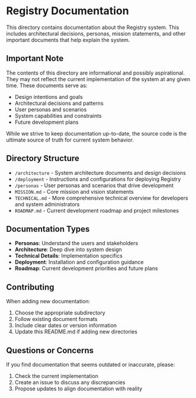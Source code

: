 # Registry Documentation

This directory contains documentation about the Registry system. This includes architectural decisions, personas, mission statements, and other important documents that help explain the system.

## Important Note

The contents of this directory are informational and possibly aspirational. They may not reflect the current implementation of the system at any given time. These documents serve as:

- Design intentions and goals
- Architectural decisions and patterns
- User personas and scenarios
- System capabilities and constraints
- Future development plans

While we strive to keep documentation up-to-date, the source code is the ultimate source of truth for current system behavior.

## Directory Structure

- `/architecture` - System architecture documents and design decisions
- `/deployment` - Instructions and configurations for deploying Registry
- `/personas` - User personas and scenarios that drive development
- `MISSION.md` - Core mission and vision statements
- `TECHNICAL.md` - More comprehensive technical overview for developers and system administrators
- `ROADMAP.md` - Current development roadmap and project milestones

## Documentation Types

- **Personas**: Understand the users and stakeholders
- **Architecture**: Deep dive into system design
- **Technical Details**: Implementation specifics
- **Deployment**: Installation and configuration guidance
- **Roadmap**: Current development priorities and future plans

## Contributing

When adding new documentation:
1. Choose the appropriate subdirectory
2. Follow existing document formats
3. Include clear dates or version information
4. Update this README.md if adding new directories

## Questions or Concerns

If you find documentation that seems outdated or inaccurate, please:
1. Check the current implementation
2. Create an issue to discuss any discrepancies
3. Propose updates to align documentation with reality
